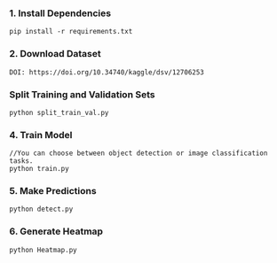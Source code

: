 ### 1. Install Dependencies
    pip install -r requirements.txt
### 2. Download Dataset
    DOI: https://doi.org/10.34740/kaggle/dsv/12706253
### Split Training and Validation Sets
    python split_train_val.py
###  4. Train Model
    //You can choose between object detection or image classification tasks.
    python train.py
### 5. Make Predictions
    python detect.py
### 6. Generate Heatmap
    python Heatmap.py
